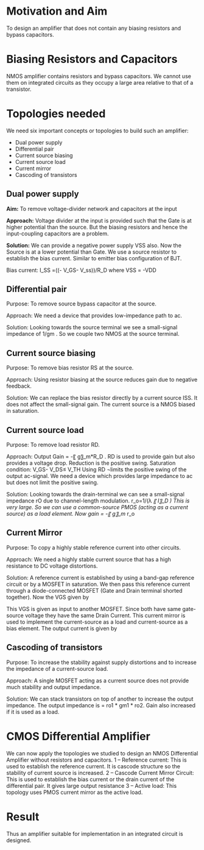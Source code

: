 # Motivation and Aim
To design an amplifier that does not contain any biasing resistors and bypass capacitors.

# Biasing Resistors and Capacitors
NMOS amplifier contains resistors and bypass capacitors. We cannot use them on integrated circuits as they occupy a large area relative to that of a transistor.

# Topologies needed
We need six important concepts or topologies to build such an amplifier:
- Dual power supply
- Differential pair
- Current source biasing
- Current source load
- Current mirror
- Cascoding of transistors

## Dual power supply
**Aim:** To remove voltage-divider network and capacitors at the input

**Approach:** Voltage divider at the input is provided such that the Gate is at higher potential than the source. But the biasing resistors and hence the input-coupling capacitors are a problem.

**Solution:** We can provide a negative power supply VSS also. Now the Source is at a lower potential than Gate. We use a source resistor to establish the bias current. Similar to emitter bias configuration of BJT.

Bias current:  I_SS  =((- V_GS- V_ss))/R_D     where VSS = -VDD

## Differential pair
Purpose: To remove source bypass capacitor at the source.

Approach: We need a device that provides low-impedance path to ac.

Solution: Looking towards the source terminal we see a small-signal impedance of  1/gm  . So we couple two NMOS at the source terminal.

## Current source biasing
Purpose: To remove bias resistor RS at the source.

Approach: Using resistor biasing at the source reduces gain due to negative feedback.

Solution: We can replace the bias resistor directly by a current source ISS. It does not affect the small-signal gain. The current source is a NMOS biased in saturation.

## Current source load

Purpose: To remove load resistor RD.

Approach: Output Gain = -〖 g〗_m*R_D . RD is used to provide gain but also provides a voltage drop. Reduction is the positive swing. Saturation condition: V_GS- V_DS≤ V_TH
Using RD ¬limits the positive swing of the output ac-signal. We need a device which provides large impedance to ac but does not limit the positive swing.

Solution: Looking towards the drain-terminal we can see a small-signal impedance rO due to channel-length modulation.  r_o=1/(λ *〖 I〗_D )  This is very large.
So we can use a common-source PMOS (acting as a current source) as a load element. 
Now gain = -〖 g〗_m* r_o

## Current Mirror

Purpose: To copy a highly stable reference current into other circuits.

Approach: We need a highly stable current source that has a high resistance to DC voltage distortions. 

Solution: A reference current is established by using a band-gap reference circuit or by a MOSFET in saturation. We then pass this reference current through a diode-connected 
MOSFET (Gate and Drain terminal shorted together). Now the VGS given by


This VGS is given as input to another MOSFET. Since both have same gate-source voltage they have the same Drain Current. This current mirror is used to implement the current-source as a load and current-source as a bias element.
The output current is given by 

## Cascoding of transistors

Purpose: To increase the stability against supply distortions and to increase the impedance of a current-source load.

Approach: A single MOSFET acting as a current source does not provide much stability and output impedance.

Solution: We can stack transistors on top of another to increase the output impedance. The output impedance is = ro1 * gm1 * ro2. Gain also increased if it is used as a load.

# CMOS Differential Amplifier
We can now apply the topologies we studied to design an NMOS Differential Amplifier without resistors and capacitors.
1 – Reference current: This is used to establish the reference current. It is cascode structure so the stability of current source is increased.
2 – Cascode Current Mirror Circuit: This is used to establish the bias current or the drain current of the differential pair. It gives large output resistance
3 – Active load: This topology uses PMOS current mirror as the active load.

# Result
Thus an amplifier suitable for implementation in an integrated circuit is designed.

